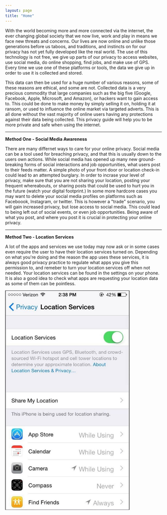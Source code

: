 ```yaml
---
layout: page
title: "Home"
---
```


With the world becoming more and more connected via the internet, the ever changing global society that we now live, work and play in means we face new threats and concerns. Our lives are now online and unlike those generations before us taboos, and traditions, and instincts on for our privacy has not yet fully developed like the real world. The use of this technology is not free, we give up parts of our privacy to access websites, use social media, do online shopping, find jobs, and make use of GPS. Every time we use one of these platforms or tools, the data we give up in order to use it is collected and stored.



This data can then be used for a huge number of various reasons, some of these reasons are ethical, and some are not. Collected data is a very precious commodity that large companies such as the big five (Google, Facebook, Apple, Microsoft, and Amazon), or hackers want to gain access to. This could be done to make money by simply selling it on, holding it at ransom, or used to influence the online market via targeted adverts. 
This is all done without the vast majority of online users having any protections against their data being collected. This privacy guide will help you to be more private and safe when using the internet.




---
**Method One - Social Media Awareness**

There are many differnet ways to care for your online privacy. Social media can be a tool used for breaching privacy, and that this is usually down to the users own actions. While social media has opened up many new ground-breaking forms of social interactions and job opportunities, what users post to their feeds matter. A simple photo of your front door or location check-in could lead to an attempted burglary. In order to incrase your level of privacy, make sure that you are not sharing your location, posting your frequent whereabouts, or sharing posts that could be used to hurt you in the future (watch your digital footprint.) In some more hardcore cases you may want to delete your social media profiles on platforms such as Faceboook, Instagram, or twitter. This is however a "trade" scenario, you will gain increased privacy, but lose access to social media. This could lead to being left out of social events, or even job opportunities. Being aware of what you post, and where you post it is crucial in protecting your online privacy.




---
**Method Two - Location Services**

A lot of the apps and services we use today may now ask or in some cases even require the user to have their location services turned on. Depending on what you're doing and the reason the app uses these services, it is always good privacy practice to regulate what apps you give this permission to, and remeber to turn your location services off when not needed. Your location services can be found in the settings on your phone. It is also a good idea to check what apps are requesting your location data as some of them can be pointless. 
 
<img src= "assets/servicesettings.JPG" width="400">




